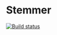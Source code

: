# Stemmer

[![Build status](https://travis-ci.org/patch/stemmer-jl.png)](https://travis-ci.org/patch/stemmer-jl)

